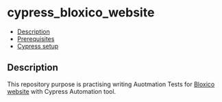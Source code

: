 # cypress_bloxico_website

- [Description](#description)
- [Prerequisites](#prerequisites)
- [Cypress setup](#Cypress-setup)
  
## Description

This repository purpose is practising writing Auotmation Tests for [Bloxico website](https://bloxico.com/) with Cypress Automation tool.
